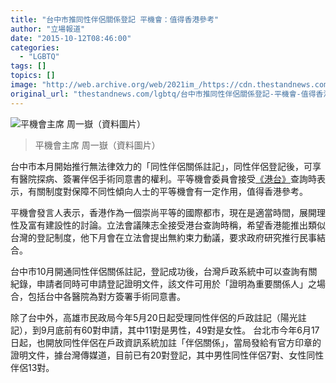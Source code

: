 ```yaml
---
title: "台中市推同性伴侶關係登記 平機會：值得香港參考"
author: "立場報道"
date: "2015-10-12T08:46:00"
categories:
  - "LGBTQ"
tags: []
topics: []
image: "http://web.archive.org/web/2021im_/https://cdn.thestandnews.com/media/photos/cache/9H3A6083_edited20copy_tEDTR_1200x0.jpg"
original_url: "thestandnews.com/lgbtq/台中市推同性伴侶關係登記-平機會-值得香港參考"
---
```

![平機會主席 周一嶽（資料圖片）](http://web.archive.org/web/2021im_/https://cdn.thestandnews.com/media/photos/cache/9H3A6083_edited20copy_tEDTR_1200x0.jpg)

> 平機會主席 周一嶽（資料圖片）

台中市本月開始推行無法律效力的「同性伴侶關係註記」，同性伴侶登記後，可享有醫院探病、簽署伴侶手術同意書的權利。平等機會委員會接受[《港台》](http://web.archive.org/web/20210628124717/http://news.rthk.hk/rthk/ch/component/k2/1216771-20151012.htm)查詢時表示，有關制度對保障不同性傾向人士的平等機會有一定作用，值得香港參考。

平機會發言人表示，香港作為一個崇尚平等的國際都市，現在是適當時間，展開理性及富有建設性的討論。立法會議陳志全接受港台查詢時稱，希望香港能推出類似台灣的登記制度，他下月會在立法會提出無約束力動議，要求政府研究推行民事結合。

台中市10月開通同性伴侶關係註記，登記成功後，台灣戶政系統中可以查詢有關紀錄，申請者同時可申請登記證明文件，該文件可用於「證明為重要關係人」之場合，包括台中各醫院為對方簽署手術同意書。

除了台中外，高雄巿民政局今年5月20日起受理同性伴侶的戶政註記（陽光註記），到9月底前有60對申請，其中11對是男性，49對是女性。 台北市今年6月17日起，也開放同性伴侶在戶政資訊系統加註「伴侶關係」，當局發給有官方印章的證明文件，據台灣傳媒道，目前已有20對登記，其中男性同性伴侶7對、女性同性伴侶13對。